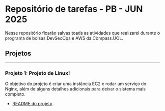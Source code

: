 # Repositório de tarefas - PB - JUN 2025
Nesse repositório ficarão salvas toads as atividades que realizarei durante o programa de bolsas DevSecOps e AWS da Compass.UOL.
## Projetos
---
### Projeto 1: Projeto de Linux!
O objetivo do projeto é criar uma instância EC2 e rodar um serviço do Nginx, além de alguns detalhes adicionais para deixar o sistema mais completo.
- [README do projeto](/Atividade-de-Linux/README.md).
